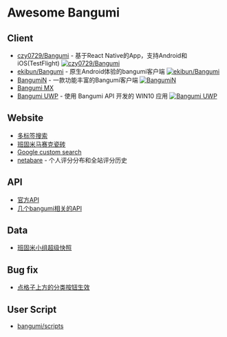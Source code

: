 # Awesome Bangumi

<!--## TOC

1. [Client](#client)
2. [Website](#website)
3. [API](#api)
4. [Data](#data)
5. [Bug fix](#bug-fix)
6. [User Script](#user-script)
-->

## Client

- [czy0729/Bangumi](https://github.com/czy0729/Bangumi) - 基于React Native的App，支持Android和iOS(TestFlight) [![czy0729/Bangumi](https://img.shields.io/github/last-commit/czy0729/Bangumi)](https://github.com/czy0729/Bangumi)
- [ekibun/Bangumi](https://github.com/ekibun/Bangumi) - 原生Android体验的bangumi客户端 [![ekibun/Bangumi](https://img.shields.io/github/last-commit/ekibun/Bangumi)](https://github.com/ekibun/Bangumi)
- [BangumiN](https://bangumin.app/) - 一款功能丰富的Bangumi客户端 [![BangumiN](https://img.shields.io/github/last-commit/edwardez/BangumiN)](https://github.com/edwardez/BangumiN)
- [Bangumi MX](http://bgmx.mysxl.cn/)
- [Bangumi UWP](https://bgm.tv/group/topic/349898) - 使用 Bangumi API 开发的 WIN10 应用 [![Bangumi UWP](https://img.shields.io/github/last-commit/Teachoc/Bangumi)](https://github.com/Teachoc/Bangumi)

## Website

- [多标签搜索](https://windrises.net/bgmtools/multitag/)
- [班固米马赛克瓷砖](https://bgm.tv/group/topic/344198)
- [Google custom search](https://cse.google.com/cse?cx=008561732579436191137:pumvqkbpt6w#gsc.tab=0)
- [netabare](https://netaba.re/) - 个人评分分布和全站评分历史 

## API

- [官方API](https://github.com/bangumi/api)
- [几个bangumi相关的API](https://bgm.tv/group/topic/355388)

## Data

- [班固米小组超级快照](https://bgm.tv/group/topic/355832)

## Bug fix

- [点格子上方的分类按钮生效](https://greasyfork.org/zh-CN/scripts/392858-bangumi-%E7%82%B9%E6%A0%BC%E5%AD%90%E4%B8%8A%E6%96%B9%E7%9A%84%E5%88%86%E7%B1%BB%E6%8C%89%E9%92%AE%E7%94%9F%E6%95%88)

## User Script

- [bangumi/scripts](https://github.com/bangumi/scripts)
